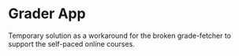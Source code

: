 # Grader App

Temporary solution as a workaround for the broken grade-fetcher to support the self-paced online courses.
